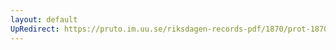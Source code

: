 ```yaml
---
layout: default
UpRedirect: https://pruto.im.uu.se/riksdagen-records-pdf/1870/prot-1870--ak--326.pdf
---
```

